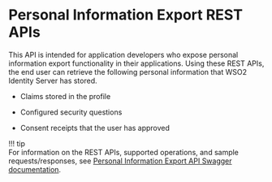 # Personal Information Export REST APIs

This API is intended for application developers who expose personal
information export functionality in their applications. Using these REST
APIs, the end user can retrieve the following personal information that
WSO2 Identity Server has stored.

-   Claims stored in the profile

-   Configured security questions

-   Consent receipts that the user has approved

!!! tip    
    For information on the REST APIs, supported operations, and sample requests/responses, see [Personal Information Export API Swagger documentation](https://docs.wso2.com/display/IS511/apidocs/User-export-apis/).
    
